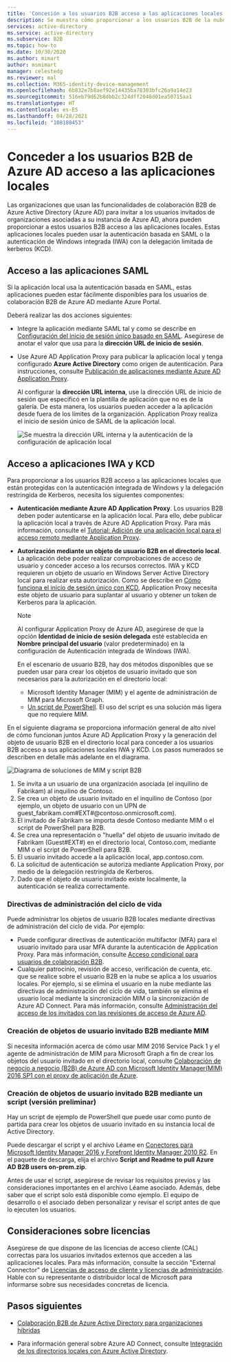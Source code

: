 ```yaml
---
title: 'Concesión a los usuarios B2B acceso a las aplicaciones locales: Azure AD'
description: Se muestra cómo proporcionar a los usuarios B2B de la nube acceso a aplicaciones locales con la colaboración B2B de Azure AD.
services: active-directory
ms.service: active-directory
ms.subservice: B2B
ms.topic: how-to
ms.date: 10/30/2020
ms.author: mimart
author: msmimart
manager: celestedg
ms.reviewer: mal
ms.collection: M365-identity-device-management
ms.openlocfilehash: 6b832e7b8aef92e14435ba78303bfc26a9a14e23
ms.sourcegitcommit: 516eb79d62b8dbb2c324dff2048d01ea50715aa1
ms.translationtype: HT
ms.contentlocale: es-ES
ms.lasthandoff: 04/28/2021
ms.locfileid: "108180453"
---
```

# <a name="grant-b2b-users-in-azure-ad-access-to-your-on-premises-applications"></a>Conceder a los usuarios B2B de Azure AD acceso a las aplicaciones locales

Las organizaciones que usan las funcionalidades de colaboración B2B de Azure Active Directory (Azure AD) para invitar a los usuarios invitados de organizaciones asociadas a su instancia de Azure AD, ahora pueden proporcionar a estos usuarios B2B acceso a las aplicaciones locales. Estas aplicaciones locales pueden usar la autenticación basada en SAML o la autenticación de Windows integrada (IWA) con la delegación limitada de kerberos (KCD).

## <a name="access-to-saml-apps"></a>Acceso a las aplicaciones SAML

Si la aplicación local usa la autenticación basada en SAML, estas aplicaciones pueden estar fácilmente disponibles para los usuarios de colaboración B2B de Azure AD mediante Azure Portal.

Deberá realizar las dos acciones siguientes:

- Integre la aplicación mediante SAML tal y como se describe en [Configuración del inicio de sesión único basado en SAML](../manage-apps/configure-saml-single-sign-on.md). Asegúrese de anotar el valor que usa para la **dirección URL de inicio de sesión**.
-  Use Azure AD Application Proxy para publicar la aplicación local y tenga configurado **Azure Active Directory** como origen de autenticación. Para instrucciones, consulte [Publicación de aplicaciones mediante Azure AD Application Proxy](../app-proxy/application-proxy-add-on-premises-application.md). 

   Al configurar la **dirección URL interna**, use la dirección URL de inicio de sesión que especificó en la plantilla de aplicación que no es de la galería. De esta manera, los usuarios pueden acceder a la aplicación desde fuera de los límites de la organización. Application Proxy realiza el inicio de sesión único de SAML de la aplicación local.
 
   ![Se muestra la dirección URL interna y la autenticación de la configuración de aplicación local](media/hybrid-cloud-to-on-premises/OnPremAppSettings.PNG)

## <a name="access-to-iwa-and-kcd-apps"></a>Acceso a aplicaciones IWA y KCD

Para proporcionar a los usuarios B2B acceso a las aplicaciones locales que están protegidas con la autenticación integrada de Windows y la delegación restringida de Kerberos, necesita los siguientes componentes:

- **Autenticación mediante Azure AD Application Proxy**. Los usuarios B2B deben poder autenticarse en la aplicación local. Para ello, debe publicar la aplicación local a través de Azure AD Application Proxy. Para más información, consulte el [Tutorial: Adición de una aplicación local para el acceso remoto mediante Application Proxy](../app-proxy/application-proxy-add-on-premises-application.md).
- **Autorización mediante un objeto de usuario B2B en el directorio local**. La aplicación debe poder realizar comprobaciones de acceso de usuario y conceder acceso a los recursos correctos. IWA y KCD requieren un objeto de usuario en Windows Server Active Directory local para realizar esta autorización. Como se describe en [Cómo funciona el inicio de sesión único con KCD](../manage-apps/application-proxy-configure-single-sign-on-with-kcd.md#how-single-sign-on-with-kcd-works), Application Proxy necesita este objeto de usuario para suplantar al usuario y obtener un token de Kerberos para la aplicación. 

   > [!NOTE]
   > Al configurar Application Proxy de Azure AD, asegúrese de que la opción **Identidad de inicio de sesión delegada** esté establecida en **Nombre principal del usuario** (valor predeterminado) en la configuración de Autenticación integrada de Windows (IWA).

   En el escenario de usuario B2B, hay dos métodos disponibles que se pueden usar para crear los objetos de usuario invitado que son necesarios para la autorización en el directorio local:

   - Microsoft Identity Manager (MIM) y el agente de administración de MIM para Microsoft Graph. 
   - [Un script de PowerShell](#create-b2b-guest-user-objects-through-a-script-preview). El uso del script es una solución más ligera que no requiere MIM. 

En el siguiente diagrama se proporciona información general de alto nivel de cómo funcionan juntos Azure AD Application Proxy y la generación del objeto de usuario B2B en el directorio local para conceder a los usuarios B2B acceso a sus aplicaciones locales IWA y KCD. Los pasos numerados se describen en detalle más adelante en el diagrama.

![Diagrama de soluciones de MIM y script B2B](media/hybrid-cloud-to-on-premises/MIMScriptSolution.PNG)

1.  Se invita a un usuario de una organización asociada (el inquilino de Fabrikam) al inquilino de Contoso.
2.  Se crea un objeto de usuario invitado en el inquilino de Contoso (por ejemplo, un objeto de usuario con un UPN de guest_fabrikam.com#EXT#@contoso.onmicrosoft.com).
3.  El invitado de Fabrikam se importa desde Contoso mediante MIM o el script de PowerShell para B2B.
4.  Se crea una representación o "huella" del objeto de usuario invitado de Fabrikam (Guest#EXT#) en el directorio local, Contoso.com, mediante MIM o el script de PowerShell para B2B.
5.  El usuario invitado accede a la aplicación local, app.contoso.com.
6.  La solicitud de autenticación se autoriza mediante Application Proxy, por medio de la delegación restringida de Kerberos. 
7.  Dado que el objeto de usuario invitado existe localmente, la autenticación se realiza correctamente.

### <a name="lifecycle-management-policies"></a>Directivas de administración del ciclo de vida

Puede administrar los objetos de usuario B2B locales mediante directivas de administración del ciclo de vida. Por ejemplo:

- Puede configurar directivas de autenticación multifactor (MFA) para el usuario invitado para usar MFA durante la autenticación de Application Proxy. Para más información, consulte [Acceso condicional para usuarios de colaboración B2B](conditional-access.md).
- Cualquier patrocinio, revisión de acceso, verificación de cuenta, etc. que se realice sobre el usuario B2B en la nube se aplica a los usuarios locales. Por ejemplo, si se elimina el usuario en la nube mediante las directivas de administración del ciclo de vida, también se elimina el usuario local mediante la sincronización MIM o la sincronización de Azure AD Connect. Para más información, consulte [Administración del acceso de los invitados con las revisiones de acceso de Azure AD](../governance/manage-guest-access-with-access-reviews.md).

### <a name="create-b2b-guest-user-objects-through-mim"></a>Creación de objetos de usuario invitado B2B mediante MIM

Si necesita información acerca de cómo usar MIM 2016 Service Pack 1 y el agente de administración de MIM para Microsoft Graph a fin de crear los objetos del usuario invitado en el directorio local, consulte [Colaboración de negocio a negocio (B2B) de Azure AD con Microsoft Identity Manager(MIM) 2016 SP1 con el proxy de aplicación de Azure](/microsoft-identity-manager/microsoft-identity-manager-2016-graph-b2b-scenario).

### <a name="create-b2b-guest-user-objects-through-a-script-preview"></a>Creación de objetos de usuario invitado B2B mediante un script (versión preliminar)

Hay un script de ejemplo de PowerShell que puede usar como punto de partida para crear los objetos de usuario invitado en su instancia local de Active Directory.

Puede descargar el script y el archivo Léame en [Conectores para Microsoft Identity Manager 2016 y Forefront Identity Manager 2010 R2](https://www.microsoft.com/download/details.aspx?id=51495). En el paquete de descarga, elija el archivo **Script and Readme to pull Azure AD B2B users on-prem.zip**.

Antes de usar el script, asegúrese de revisar los requisitos previos y las consideraciones importantes en el archivo Léame asociado. Además, debe saber que el script solo está disponible como ejemplo. El equipo de desarrollo o el asociado deben personalizar y revisar el script antes de que lo ejecuten los usuarios.

## <a name="license-considerations"></a>Consideraciones sobre licencias

Asegúrese de que dispone de las licencias de acceso cliente (CAL) correctas para los usuarios invitados externos que acceden a las aplicaciones locales. Para más información, consulte la sección "External Connector" de [Licencias de acceso de cliente y licencias de administración](https://www.microsoft.com/licensing/product-licensing/client-access-license.aspx). Hable con su representante o distribuidor local de Microsoft para informarse sobre sus necesidades concretas de licencia.

## <a name="next-steps"></a>Pasos siguientes

- [Colaboración B2B de Azure Active Directory para organizaciones híbridas](hybrid-organizations.md)

- Para información general sobre Azure AD Connect, consulte [Integración de los directorios locales con Azure Active Directory](../hybrid/whatis-hybrid-identity.md).